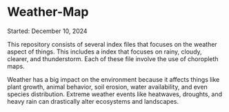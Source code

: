 # Weather-Map
Started: December 10, 2024

This repository consists of several index files that focuses on the weather aspect of things. This includes a index that focuses on rainy, cloudy, clearer, and thunderstorm. Each of these file involve the use of choropleth maps.

Weather has a big impact on the environment because it affects things like plant growth, animal behavior, soil erosion, water availability, and even species distribution. Extreme weather events like heatwaves, droughts, and heavy rain can drastically alter ecosystems and landscapes. 